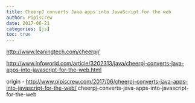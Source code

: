 ```yaml
---
title: CheerpJ converts Java apps into JavaScript for the web
author: PipisCrew
date: 2017-06-21
categories: [js]
toc: true
---
```


http://www.leaningtech.com/cheerpj/

http://www.infoworld.com/article/3202313/java/cheerpj-converts-java-apps-into-javascript-for-the-web.html

origin - http://www.pipiscrew.com/2017/06/cheerpj-converts-java-apps-into-javascript-for-the-web/ cheerpj-converts-java-apps-into-javascript-for-the-web